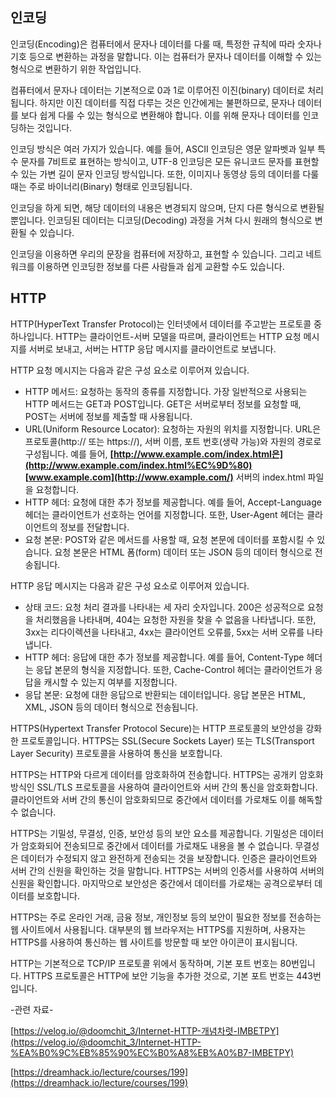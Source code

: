 ## 인코딩

인코딩(Encoding)은 컴퓨터에서 문자나 데이터를 다룰 때, 특정한 규칙에 따라 숫자나 기호 등으로 변환하는 과정을 말합니다. 이는 컴퓨터가 문자나 데이터를 이해할 수 있는 형식으로 변환하기 위한 작업입니다.

컴퓨터에서 문자나 데이터는 기본적으로 0과 1로 이루어진 이진(binary) 데이터로 처리됩니다. 하지만 이진 데이터를 직접 다루는 것은 인간에게는 불편하므로, 문자나 데이터를 보다 쉽게 다룰 수 있는 형식으로 변환해야 합니다. 이를 위해 문자나 데이터를 인코딩하는 것입니다.

인코딩 방식은 여러 가지가 있습니다. 예를 들어, ASCII 인코딩은 영문 알파벳과 일부 특수 문자를 7비트로 표현하는 방식이고, UTF-8 인코딩은 모든 유니코드 문자를 표현할 수 있는 가변 길이 문자 인코딩 방식입니다. 또한, 이미지나 동영상 등의 데이터를 다룰 때는 주로 바이너리(Binary) 형태로 인코딩됩니다.

인코딩을 하게 되면, 해당 데이터의 내용은 변경되지 않으며, 단지 다른 형식으로 변환될 뿐입니다. 인코딩된 데이터는 디코딩(Decoding) 과정을 거쳐 다시 원래의 형식으로 변환될 수 있습니다.

인코딩을 이용하면 우리의 문장을 컴퓨터에 저장하고, 표현할 수 있습니다. 그리고 네트워크를 이용하면 인코딩한 정보를 다른 사람들과 쉽게 교환할 수도 있습니다.

## HTTP

HTTP(HyperText Transfer Protocol)는 인터넷에서 데이터를 주고받는 프로토콜 중 하나입니다. HTTP는 클라이언트-서버 모델을 따르며, 클라이언트는 HTTP 요청 메시지를 서버로 보내고, 서버는 HTTP 응답 메시지를 클라이언트로 보냅니다.

HTTP 요청 메시지는 다음과 같은 구성 요소로 이루어져 있습니다.

- HTTP 메서드: 요청하는 동작의 종류를 지정합니다. 가장 일반적으로 사용되는 HTTP 메서드는 GET과 POST입니다. GET은 서버로부터 정보를 요청할 때, POST는 서버에 정보를 제출할 때 사용됩니다.
- URL(Uniform Resource Locator): 요청하는 자원의 위치를 지정합니다. URL은 프로토콜(http:// 또는 https://), 서버 이름, 포트 번호(생략 가능)와 자원의 경로로 구성됩니다. 예를 들어, **[http://www.example.com/index.html은](http://www.example.com/index.html%EC%9D%80)** **[www.example.com](http://www.example.com/)** 서버의 index.html 파일을 요청합니다.
- HTTP 헤더: 요청에 대한 추가 정보를 제공합니다. 예를 들어, Accept-Language 헤더는 클라이언트가 선호하는 언어를 지정합니다. 또한, User-Agent 헤더는 클라이언트의 정보를 전달합니다.
- 요청 본문: POST와 같은 메서드를 사용할 때, 요청 본문에 데이터를 포함시킬 수 있습니다. 요청 본문은 HTML 폼(form) 데이터 또는 JSON 등의 데이터 형식으로 전송됩니다.

HTTP 응답 메시지는 다음과 같은 구성 요소로 이루어져 있습니다.

- 상태 코드: 요청 처리 결과를 나타내는 세 자리 숫자입니다. 200은 성공적으로 요청을 처리했음을 나타내며, 404는 요청한 자원을 찾을 수 없음을 나타냅니다. 또한, 3xx는 리다이렉션을 나타내고, 4xx는 클라이언트 오류를, 5xx는 서버 오류를 나타냅니다.
- HTTP 헤더: 응답에 대한 추가 정보를 제공합니다. 예를 들어, Content-Type 헤더는 응답 본문의 형식을 지정합니다. 또한, Cache-Control 헤더는 클라이언트가 응답을 캐시할 수 있는지 여부를 지정합니다.
- 응답 본문: 요청에 대한 응답으로 반환되는 데이터입니다. 응답 본문은 HTML, XML, JSON 등의 데이터 형식으로 전송됩니다.

HTTPS(Hypertext Transfer Protocol Secure)는 HTTP 프로토콜의 보안성을 강화한 프로토콜입니다. HTTPS는 SSL(Secure Sockets Layer) 또는 TLS(Transport Layer Security) 프로토콜을 사용하여 통신을 보호합니다.

HTTPS는 HTTP와 다르게 데이터를 암호화하여 전송합니다. HTTPS는 공개키 암호화 방식인 SSL/TLS 프로토콜을 사용하여 클라이언트와 서버 간의 통신을 암호화합니다. 클라이언트와 서버 간의 통신이 암호화되므로 중간에서 데이터를 가로채도 이를 해독할 수 없습니다.

HTTPS는 기밀성, 무결성, 인증, 보안성 등의 보안 요소를 제공합니다. 기밀성은 데이터가 암호화되어 전송되므로 중간에서 데이터를 가로채도 내용을 볼 수 없습니다. 무결성은 데이터가 수정되지 않고 완전하게 전송되는 것을 보장합니다. 인증은 클라이언트와 서버 간의 신원을 확인하는 것을 말합니다. HTTPS는 서버의 인증서를 사용하여 서버의 신원을 확인합니다. 마지막으로 보안성은 중간에서 데이터를 가로채는 공격으로부터 데이터를 보호합니다.

HTTPS는 주로 온라인 거래, 금융 정보, 개인정보 등의 보안이 필요한 정보를 전송하는 웹 사이트에서 사용됩니다. 대부분의 웹 브라우저는 HTTPS를 지원하며, 사용자는 HTTPS를 사용하여 통신하는 웹 사이트를 방문할 때 보안 아이콘이 표시됩니다.

HTTP는 기본적으로 TCP/IP 프로토콜 위에서 동작하며, 기본 포트 번호는 80번입니다. HTTPS 프로토콜은 HTTP에 보안 기능을 추가한 것으로, 기본 포트 번호는 443번입니다.

-관련 자료-

[https://velog.io/@doomchit_3/Internet-HTTP-개념차렷-IMBETPY](https://velog.io/@doomchit_3/Internet-HTTP-%EA%B0%9C%EB%85%90%EC%B0%A8%EB%A0%B7-IMBETPY)

[https://dreamhack.io/lecture/courses/199](https://dreamhack.io/lecture/courses/199)
